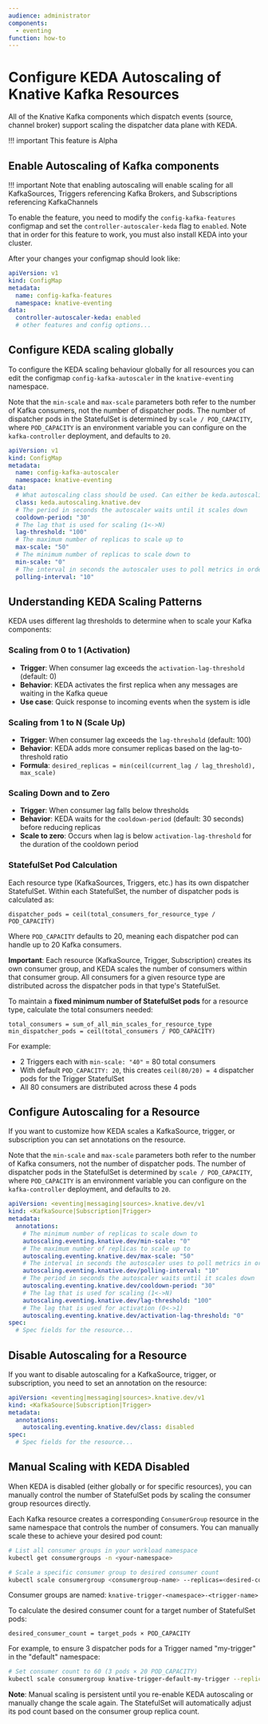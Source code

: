 ```yaml
---
audience: administrator
components:
  - eventing
function: how-to
---
```


# Configure KEDA Autoscaling of Knative Kafka Resources

All of the Knative Kafka components which dispatch events (source, channel broker) support scaling the dispatcher data plane with KEDA.

!!! important
    This feature is Alpha

## Enable Autoscaling of Kafka components

!!! important
    Note that enabling autoscaling will enable scaling for all KafkaSources, Triggers referencing Kafka Brokers, and Subscriptions referencing KafkaChannels

To enable the feature, you need to modify the `config-kafka-features` configmap and set the `controller-autoscaler-keda` flag to `enabled`.
Note that in order for this feature to work, you must also install KEDA into your cluster.

After your changes your configmap should look like:

```yaml
apiVersion: v1
kind: ConfigMap
metadata:
  name: config-kafka-features
  namespace: knative-eventing
data:
  controller-autoscaler-keda: enabled
  # other features and config options...

```

## Configure KEDA scaling globally

To configure the KEDA scaling behaviour globally for all resources you can edit the configmap `config-kafka-autoscaler` in the `knative-eventing` namespace.

Note that the `min-scale` and `max-scale` parameters both refer to the number of Kafka consumers, not the number of dispatcher pods. The number of dispatcher pods in the StatefulSet is determined by `scale / POD_CAPACITY`, where `POD_CAPACITY` is an environment variable you can configure on the `kafka-controller` deployment, and defaults to `20`.
```yaml
apiVersion: v1
kind: ConfigMap
metadata:
  name: config-kafka-autoscaler
  namespace: knative-eventing
data:
  # What autoscaling class should be used. Can either be keda.autoscaling.knative.dev or dispabled.
  class: keda.autoscaling.knative.dev
  # The period in seconds the autoscaler waits until it scales down
  cooldown-period: "30"
  # The lag that is used for scaling (1<->N)
  lag-threshold: "100"
  # The maximum number of replicas to scale up to
  max-scale: "50"
  # The minimum number of replicas to scale down to
  min-scale: "0"
  # The interval in seconds the autoscaler uses to poll metrics in order to inform its scaling decisions
  polling-interval: "10"
```

## Understanding KEDA Scaling Patterns

KEDA uses different lag thresholds to determine when to scale your Kafka components:

### Scaling from 0 to 1 (Activation)
- **Trigger**: When consumer lag exceeds the `activation-lag-threshold` (default: 0)
- **Behavior**: KEDA activates the first replica when any messages are waiting in the Kafka queue
- **Use case**: Quick response to incoming events when the system is idle

### Scaling from 1 to N (Scale Up)
- **Trigger**: When consumer lag exceeds the `lag-threshold` (default: 100)
- **Behavior**: KEDA adds more consumer replicas based on the lag-to-threshold ratio
- **Formula**: `desired_replicas = min(ceil(current_lag / lag_threshold), max_scale)`

### Scaling Down and to Zero
- **Trigger**: When consumer lag falls below thresholds
- **Behavior**: KEDA waits for the `cooldown-period` (default: 30 seconds) before reducing replicas
- **Scale to zero**: Occurs when lag is below `activation-lag-threshold` for the duration of the cooldown period

### StatefulSet Pod Calculation
Each resource type (KafkaSources, Triggers, etc.) has its own dispatcher StatefulSet. Within each StatefulSet, the number of dispatcher pods is calculated as:
```
dispatcher_pods = ceil(total_consumers_for_resource_type / POD_CAPACITY)
```

Where `POD_CAPACITY` defaults to 20, meaning each dispatcher pod can handle up to 20 Kafka consumers.

**Important**: Each resource (KafkaSource, Trigger, Subscription) creates its own consumer group, and KEDA scales the number of consumers within that consumer group. All consumers for a given resource type are distributed across the dispatcher pods in that type's StatefulSet.

To maintain a **fixed minimum number of StatefulSet pods** for a resource type, calculate the total consumers needed:
```
total_consumers = sum_of_all_min_scales_for_resource_type
min_dispatcher_pods = ceil(total_consumers / POD_CAPACITY)
```

For example:
- 2 Triggers each with `min-scale: "40"` = 80 total consumers
- With default `POD_CAPACITY: 20`, this creates `ceil(80/20) = 4` dispatcher pods for the Trigger StatefulSet
- All 80 consumers are distributed across these 4 pods

## Configure Autoscaling for a Resource

If you want to customize how KEDA scales a KafkaSource, trigger, or subscription you can set annotations on the resource.

Note that the `min-scale` and `max-scale` parameters both refer to the number of Kafka consumers, not the number of dispatcher pods. The number of dispatcher pods in the StatefulSet is determined by `scale / POD_CAPACITY`, where `POD_CAPACITY` is an environment variable you can configure on the `kafka-controller` deployment, and defaults to `20`.

```yaml
apiVersion: <eventing|messaging|sources>.knative.dev/v1
kind: <KafkaSource|Subscription|Trigger>
metadata:
  annotations:
    # The minimum number of replicas to scale down to
    autoscaling.eventing.knative.dev/min-scale: "0"
    # The maximum number of replicas to scale up to
    autoscaling.eventing.knative.dev/max-scale: "50"
    # The interval in seconds the autoscaler uses to poll metrics in order to inform its scaling decisions
    autoscaling.eventing.knative.dev/polling-interval: "10"
    # The period in seconds the autoscaler waits until it scales down
    autoscaling.eventing.knative.dev/cooldown-period: "30"
    # The lag that is used for scaling (1<->N)
    autoscaling.eventing.knative.dev/lag-threshold: "100"
    # The lag that is used for activation (0<->1)
    autoscaling.eventing.knative.dev/activation-lag-threshold: "0"
spec:
  # Spec fields for the resource...
```

## Disable Autoscaling for a Resource

If you want to disable autoscaling for a KafkaSource, trigger, or subscription, you need to set an annotation on the resource:

```yaml
apiVersion: <eventing|messaging|sources>.knative.dev/v1
kind: <KafkaSource|Subscription|Trigger>
metadata:
  annotations:
    autoscaling.eventing.knative.dev/class: disabled
spec:
  # Spec fields for the resource...
```

## Manual Scaling with KEDA Disabled

When KEDA is disabled (either globally or for specific resources), you can manually control the number of StatefulSet pods by scaling the consumer group resources directly.

Each Kafka resource creates a corresponding `ConsumerGroup` resource in the same namespace that controls the number of consumers. You can manually scale these to achieve your desired pod count:

```bash
# List all consumer groups in your workload namespace
kubectl get consumergroups -n <your-namespace>

# Scale a specific consumer group to desired consumer count
kubectl scale consumergroup <consumergroup-name> --replicas=<desired-consumer-count> -n <your-namespace>
```

Consumer groups are named: `knative-trigger-<namespace>-<trigger-name>`

To calculate the desired consumer count for a target number of StatefulSet pods:
```
desired_consumer_count = target_pods × POD_CAPACITY
```

For example, to ensure 3 dispatcher pods for a Trigger named "my-trigger" in the "default" namespace:
```bash
# Set consumer count to 60 (3 pods × 20 POD_CAPACITY)
kubectl scale consumergroup knative-trigger-default-my-trigger --replicas=60 -n default
```

**Note**: Manual scaling is persistent until you re-enable KEDA autoscaling or manually change the scale again. The StatefulSet will automatically adjust its pod count based on the consumer group replica count.
